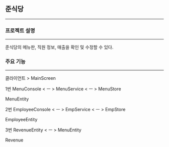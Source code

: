 ﻿## 준식당
***
### 프로젝트 설명
***
준식당의 메뉴판, 직원 정보, 매출을 확인 및 수정할 수 있다.

### 주요 기능
***

클라이언트 > MainScreen

1번
MenuConsole < ㅡ > MenuService < ㅡ > MenuStore

MenuEntity


2번
EmployeeConsole < ㅡ > EmpService < ㅡ > EmpStore 

EmployeeEntity


3번
RevenueEntity < ㅡ > MenuEntity

Revenue
